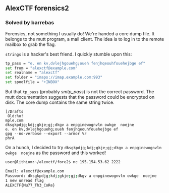 AlexCTF forensics2
---

### Solved by barrebas


Forensics, not something I usually do! We're handed a core dump file. It belongs to the mutt program, a mail client. The idea is to log in to the remote mailbox to grab the flag. 

```strings``` is a hacker's best friend. I quickly stumble upon this:
```bash
tp_pass = "e. en kv,dvlejhgouehg;oueh fenjhqeouhfouehejbge ef"
set from = "alexctf@example.com"
set realname = "alexctf"
set folder = "imaps://imap.example.com:993"
set spoolfile = "+INBOX"
```

But that ```tp_pass``` (probably *smtp_pass*) is not the correct password. The mutt documentation suggests that the password could be encrypted on disk. The core dump contains the same string twice. 
```
]/Drafts
 Old:%o!
mple.com
dksgkpdjg;kdj;gkje;gj;dkgv a enpginewognvln owkge  noejne
e. en kv,dvlejhgouehg;oueh fenjhqeouhfouehejbge ef
gpg --no-verbose --export --armor %r
phrA
```

On a hunch, I decided to try ```dksgkpdjg;kdj;gkje;gj;dkgv a enpginewognvln owkge  noejne``` as the password and this worked!

```bash
user@lithium:~/alexctf/fore2$ nc 195.154.53.62 2222

Email: alexctf@example.com
Password: dksgkpdjg;kdj;gkje;gj;dkgv a enpginewognvln owkge  noejne
1 new unread flag
ALEXCTF{Mu77_Th3_CoRe}
```

